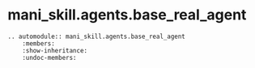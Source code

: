 # mani_skill.agents.base_real_agent

```{eval-rst}  
.. automodule:: mani_skill.agents.base_real_agent
    :members:
    :show-inheritance:
    :undoc-members:
```
